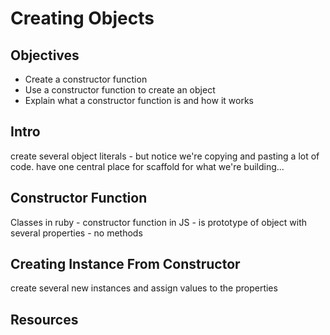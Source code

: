 # Creating Objects

## Objectives
+ Create a constructor function
+ Use a constructor function to create an object
+ Explain what a constructor function is and how it works

## Intro

create several object literals - but notice we're copying and pasting a lot of code. have one central place for scaffold for what we're building...

## Constructor Function
Classes in ruby - constructor function in JS  - is prototype of object
with several properties - no methods

## Creating Instance From Constructor

create several new instances and assign values to the properties

## Resources
